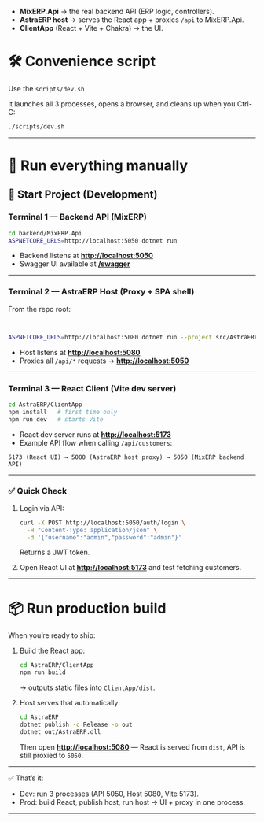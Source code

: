 
* **MixERP.Api** → the real backend API (ERP logic, controllers).
* **AstraERP host** → serves the React app + proxies `/api` to MixERP.Api.
* **ClientApp** (React + Vite + Chakra) → the UI.


# 🛠 Convenience script

Use the `scripts/dev.sh`

 It launches all 3 processes, opens a browser, and cleans up when you Ctrl-C:

```bash
./scripts/dev.sh

```
---

# 🚀 Run everything manually


## 🚀 Start Project (Development)

### Terminal 1 — Backend API (MixERP)

```bash
cd backend/MixERP.Api
ASPNETCORE_URLS=http://localhost:5050 dotnet run
```

* Backend listens at **[http://localhost:5050](http://localhost:5050)**
* Swagger UI available at **[/swagger](http://localhost:5050/swagger)**

---

### Terminal 2 — AstraERP Host (Proxy + SPA shell)

From the repo root:

```bash


ASPNETCORE_URLS=http://localhost:5080 dotnet run --project src/AstraERP/AstraERP.csproj

```

* Host listens at **[http://localhost:5080](http://localhost:5080)**
* Proxies all `/api/*` requests → **[http://localhost:5050](http://localhost:5050)**

---

### Terminal 3 — React Client (Vite dev server)

```bash
cd AstraERP/ClientApp
npm install   # first time only
npm run dev   # starts Vite
```

* React dev server runs at **[http://localhost:5173](http://localhost:5173)**
* Example API flow when calling `/api/customers`:

```
5173 (React UI) → 5080 (AstraERP host proxy) → 5050 (MixERP backend API)
```

---

### ✅ Quick Check

1. Login via API:

   ```bash
   curl -X POST http://localhost:5050/auth/login \
     -H "Content-Type: application/json" \
     -d '{"username":"admin","password":"admin"}'
   ```

   Returns a JWT token.

2. Open React UI at **[http://localhost:5173](http://localhost:5173)** and test fetching customers.

---




# 📦 Run production build

When you’re ready to ship:

1. Build the React app:

   ```bash
   cd AstraERP/ClientApp
   npm run build
   ```

   → outputs static files into `ClientApp/dist`.

2. Host serves that automatically:

   ```bash
   cd AstraERP
   dotnet publish -c Release -o out
   dotnet out/AstraERP.dll
   ```

   Then open **[http://localhost:5080](http://localhost:5080)** — React is served from `dist`, API is still proxied to `5050`.

---

✅ That’s it:

* Dev: run 3 processes (API 5050, Host 5080, Vite 5173).
* Prod: build React, publish host, run host → UI + proxy in one process.

---
